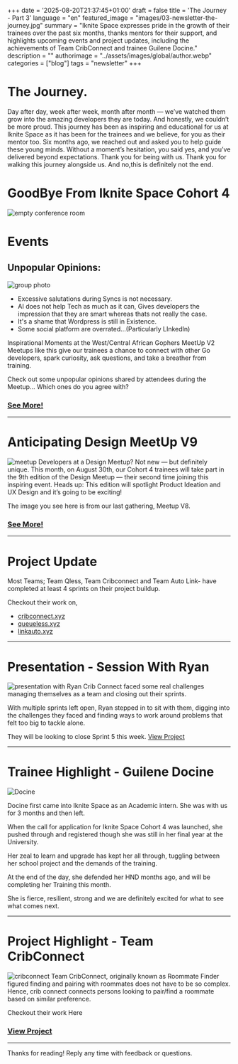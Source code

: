 +++
date = '2025-08-20T21:37:45+01:00'
draft = false
title = 'The Journey - Part 3'
language =  "en"
featured_image = "images/03-newsletter-the-journey.jpg"
summary = "Iknite Space expresses pride in the growth of their trainees over the past six months, thanks mentors for their support, and highlights upcoming events and project updates, including the achievements of Team CribConnect and trainee Guilene Docine."
description = ""
authorimage = "../assets/images/global/author.webp"
categories = ["blog"]
tags = "newsletter"
+++

# The Journey.
Day after day, week after week, month after month — we’ve watched them grow into the amazing developers they are today. And honestly, we couldn’t be more proud. This journey has been as inspiring and educational for us at Iknite Space as it has been for the trainees and we believe, for you as their mentor too.
Six months ago, we reached out and asked you to help guide these young minds. Without a moment’s hesitation, you said yes, and you’ve delivered beyond expectations.
Thank you for being with us. Thank you for walking this journey alongside us. And no,this is definitely not the end.
 
# GoodBye From Iknite Space Cohort 4
![empty conference room](./empty.jpg)

# Events

## Unpopular Opinions:
![group photo](./group.jpg)

* Excessive salutations during Syncs is not necessary. 
* AI does not help Tech as much as it can, Gives developers the impression that they are smart whereas thats not really the case.
* It's a shame that Wordpress is still in Existence.
* Some social platform are overrated…(Particularly LInkedIn)
	
Inspirational Moments at the West/Central African Gophers MeetUp V2
Meetups like this give our trainees a chance to connect with other Go developers, spark curiosity, ask questions, and take a breather from training.

Check out some unpopular opinions shared by attendees during the Meetup… Which ones do you agree with?
### [See More!](https://www.facebook.com/iknite.space/posts/pfbid028X9Af4Zyrve5YxQw7gWs8S45CKQn3DCVSaEBu7PXX3Vu2r4kwZLfaCT9483jU9oVl?rdid=JEjgK1rB9XuZu1aN)
 
 -------------------
	
# Anticipating Design MeetUp V9
![meetup](./meetup.jpg)
Developers at a Design Meetup? Not new — but definitely unique.
This month, on August 30th, our Cohort 4 trainees will take part in the 9th edition of the Design Meetup — their second time joining this inspiring event.
Heads up: This edition will spotlight Product Ideation and UX Design and it’s going to be exciting!

The image you see here is from our last gathering, Meetup V8.
### [See More!](https://www.facebook.com/iknite.space/posts/pfbid02UGXDrBCeNmoZp2BbwAsESeFd7kZB9yrmrnfpHspyM4BuNw6WnG9ePfPkvXGWHSjal?rdid=nctqfQ4MDm3tkPv5)


---------------------------

# Project Update
	
	
Most Teams; Team Qless, Team Cribconnect and Team Auto Link- have completed at least 4 sprints on their project buildup.

Checkout their work on,

* [cribconnect.xyz](https://cribconnect.xyz)
* [queueless.xyz](https://queueless.xyz/)
* [linkauto.xyz](https://linkauto.xyz/)



---------------------------

# Presentation - Session With Ryan
![presentation with Ryan](./ryan.jpg)
Crib Connect faced some real challenges managing themselves as a team and closing out their sprints.

With multiple sprints left open, Ryan stepped in to sit with them, digging into the challenges they faced and finding ways to work around problems that felt too big to tackle alone.

They will be looking to close Sprint 5 this week.
[View Project](https://cribconnect.xyz/)


---------------------------

# Trainee Highlight - Guilene Docine
![Docine](./docine.png)
	
Docine first came into Iknite Space as an Academic intern. She was with us for 3 months and then left. 

When the call for application for Iknite Space Cohort 4 was launched, she pushed through and registered though she was still in her final year at the University. 

Her zeal to learn and upgrade has kept her all through, tuggling between her school project and the demands of the training. 

At the end of the day, she defended her HND months ago, and will be completing her Training this month. 

She is fierce, resilient, strong and we are definitely excited for what to see what comes next.

---------------------------


# Project Highlight - Team CribConnect
![cribconnect](cribconnect.jpg)
Team CribConnect, originally known as Roommate Finder figured finding and pairing with roommates does not have to be so complex. Hence, crib connect connects persons looking to pair/find a roommate based on similar preference.

Checkout their work Here
### [View Project](https://cribconnect.xyz/)

---------------------------

Thanks for reading! Reply any time with feedback or questions.